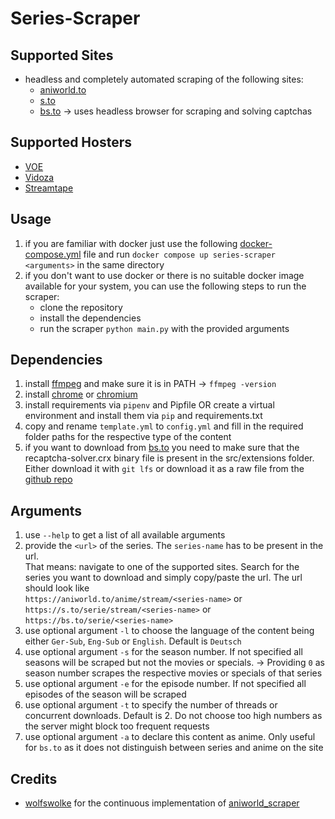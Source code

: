# Series-Scraper

## Supported Sites
- headless and completely automated scraping of the following sites:
  - [aniworld.to](https://aniworld.to)
  - [s.to](https://s.to)
  - [bs.to](https://bs.to) -> uses headless browser for scraping and solving captchas

## Supported Hosters
- [VOE](https://voe.sx)
- [Vidoza](https://vidoza.net)
- [Streamtape](https://streamtape.com)

## Usage
1. if you are familiar with docker just use the following [docker-compose.yml](https://github.com/speedyconzales/series-scraper/blob/main/docker-compose.yml) file and run `docker compose up series-scraper <arguments>` in the same directory
2. if you don't want to use docker or there is no suitable docker image available for your system, you can use the following steps to run the scraper:
   - clone the repository
   - install the dependencies
   - run the scraper `python main.py` with the provided arguments

## Dependencies

1. install [ffmpeg](https://ffmpeg.org/download.html) and make sure it is in PATH -> `ffmpeg -version`
2. install [chrome](https://www.google.com/chrome/) or [chromium](https://www.chromium.org/getting-involved/download-chromium/)
3. install requirements via `pipenv` and Pipfile OR create a virtual environment and install them via `pip` and requirements.txt
4. copy and rename `template.yml` to `config.yml` and fill in the required folder paths for the respective type of the content
5. if you want to download from [bs.to](?plain=1#L7) you need to make sure that the recaptcha-solver.crx binary file is present in the src/extensions folder. Either download it with `git lfs` or download it as a raw file from the [github repo](https://github.com/speedyconzales/series-scraper/blob/main/src/extensions/recaptcha-solver.crx)

## Arguments
1. use `--help` to get a list of all available arguments
2. provide the `<url>` of the series. The `series-name` has to be present in the url.  
That means: navigate to one of the supported sites. Search for the series you want to download and simply copy/paste the url. The url should look like  
`https://aniworld.to/anime/stream/<series-name>` or  
`https://s.to/serie/stream/<series-name>` or  
`https://bs.to/serie/<series-name>`
3. use optional argument `-l` to choose the language of the content being either `Ger-Sub`, `Eng-Sub` or `English`. Default is `Deutsch`
4. use optional argument `-s` for the season number. If not specified all seasons will be scraped but not the movies or specials. -> Providing `0` as season number scrapes the respective movies or specials of that series
5. use optional argument `-e` for the episode number. If not specified all episodes of the season will be scraped
6. use optional argument `-t` to specify the number of threads or concurrent downloads. Default is 2. Do not choose too high numbers as the server might block too frequent requests
7. use optional argument `-a` to declare this content as anime. Only useful for `bs.to` as it does not distinguish between series and anime on the site

## Credits
- [wolfswolke](https://github.com/wolfswolke) for the continuous implementation of [aniworld_scraper](https://github.com/wolfswolke/aniworld_scraper)
